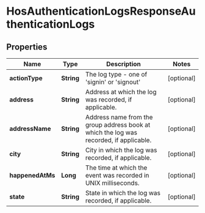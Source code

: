 
# HosAuthenticationLogsResponseAuthenticationLogs

## Properties
Name | Type | Description | Notes
------------ | ------------- | ------------- | -------------
**actionType** | **String** | The log type - one of &#39;signin&#39; or &#39;signout&#39; |  [optional]
**address** | **String** | Address at which the log was recorded, if applicable. |  [optional]
**addressName** | **String** | Address name from the group address book at which the log was recorded, if applicable. |  [optional]
**city** | **String** | City in which the log was recorded, if applicable. |  [optional]
**happenedAtMs** | **Long** | The time at which the event was recorded in UNIX milliseconds. |  [optional]
**state** | **String** | State in which the log was recorded, if applicable. |  [optional]



